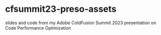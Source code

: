# cfsummit23-preso-assets
slides and code from my Adobe ColdFusion Summit 2023 presentation on Code Performance Optimization
